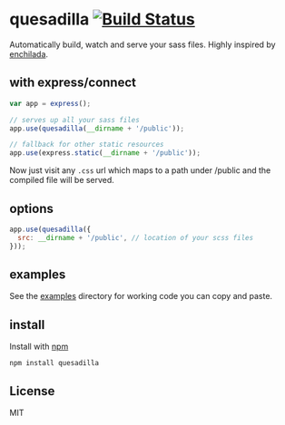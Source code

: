 # quesadilla [![Build Status](https://travis-ci.org/seedalpha/quesadilla.svg)](https://travis-ci.org/seedalpha/quesadilla)

Automatically build, watch and serve your sass files. Highly inspired by [enchilada](https://github.com/defunctzombie/node-enchilada).

## with express/connect

```javascript
var app = express();

// serves up all your sass files
app.use(quesadilla(__dirname + '/public'));

// fallback for other static resources
app.use(express.static(__dirname + '/public'));
```

Now just visit any ```.css``` url which maps to a path under /public and the compiled file will be served.

## options

```javascript
app.use(quesadilla({
  src: __dirname + '/public', // location of your scss files
}));
```

## examples

See the [examples](examples) directory for working code you can copy and paste.

## install

Install with [npm](https://npmjs.org)

```shell
npm install quesadilla
```

## License

MIT
